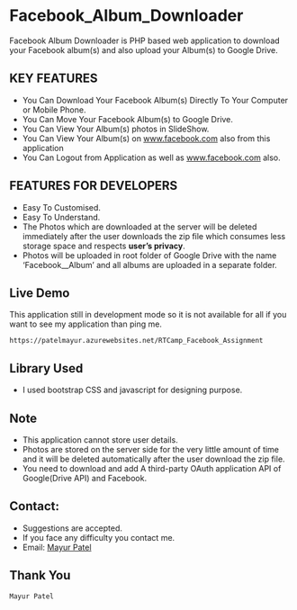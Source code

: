 # Facebook_Album_Downloader
Facebook Album Downloader is PHP based web application to download your Facebook album(s) and also upload your Album(s) to Google Drive.

## KEY FEATURES
* You Can Download Your Facebook Album(s) Directly To Your Computer or Mobile Phone.
* You Can Move Your Facebook Album(s) to Google Drive.
* You Can View Your Album(s) photos in SlideShow.
* You Can View Your Album(s) on www.facebook.com also from this application
* You Can Logout from Application as well as www.facebook.com also.
## FEATURES FOR DEVELOPERS
* Easy To Customised.
* Easy To Understand.
* The Photos which are downloaded at the server will be deleted immediately after the user downloads the zip file which consumes less storage space and respects **user’s privacy**.
* Photos will be uploaded in root folder of Google Drive with the name ‘Facebook_<user-name>_Album’ and all albums are uploaded in a separate folder.
## Live Demo
This application still in development mode so it is not available for all if you want to see my application than ping me.
```
https://patelmayur.azurewebsites.net/RTCamp_Facebook_Assignment
``` 
## Library Used
* I used bootstrap CSS and javascript for designing purpose.
## Note
* This application cannot store user details.
* Photos are stored on the server side for the very little amount of time and it will be deleted automatically after the user download the zip file.
* You need to download and add A third-party OAuth application API of Google(Drive API) and Facebook.

## Contact:
* Suggestions are accepted.
* If you face any difficulty you contact me.
* Email: [Mayur Patel](mailto:patelmayur0880@gmail.com)


## Thank You 
```
Mayur Patel
```
